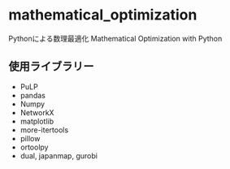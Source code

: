# mathematical_optimization
Pythonによる数理最適化 Mathematical Optimization with Python

## 使用ライブラリー

- PuLP
- pandas
- Numpy
- NetworkX
- matplotlib
- more-itertools
- pillow
- ortoolpy
- dual, japanmap, gurobi

